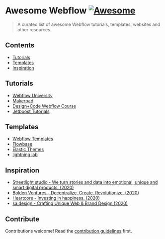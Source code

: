 # Awesome Webflow [![Awesome](https://awesome.re/badge.svg)](https://awesome.re)

> A curated list of awesome Webflow tutorials, templates, websites and other resources.

## Contents

- [Tutorials](#tutorials)
- [Templates](#templates)
- [Inspiration](#inspiration)

## Tutorials

- [Webflow University](https://university.webflow.com/?ref=awesome-webflow)
- [Makerpad](https://www.makerpad.co/tutorials?company=webflow/?ref=awesome-webflow)
- [Design+Code Webflow Course](https://designcode.io/webflow/?ref=awesome-webflow)
- [Jetboost Tutorials](https://www.jetboost.io/tutorials/?ref=awesome-webflow)

## Templates

- [Webflow Templates](https://webflow.com/templates/?ref=awesome-webflow)
- [Flowbase](https://www.flowbase.co/?ref=awesome-webflow)
- [Elastic Themes](https://www.elasticthemes.com/?ref=awesome-webflow)
- [lightning lab](https://www.lightninglab.design/?ref=awesome-webflow)

## Inspiration

- [Streetlight studio - We turn stories and data into emotional, unique and smart digital products. (2020)](hhttps://www.studiostreetlight.com/?ref=awesome-webflow)
- [Bolden Ventures - Decentralize. Create. Revolutionize. (2020)](https://www.bolden.ventures/?ref=awesome-webflow)
- [Heartcore - Investing in happiness. (2020)](https://www.heartcore.com/?ref=awesome-webflow)
- [sa.design - Crafting Unique Web & Brand Design (2020)](https://www.sa-design.co/?ref=awesome-webflow)

## Contribute

Contributions welcome! Read the [contribution guidelines](contributing.md) first.
